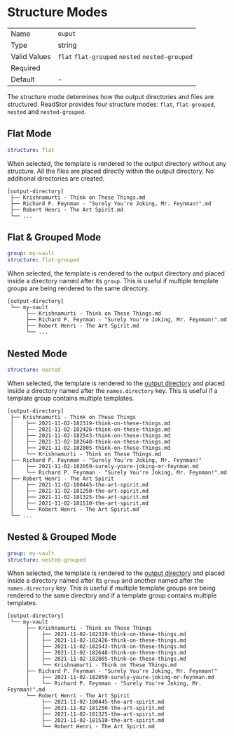 # Structure Modes

|              |                                                 |
| ------------ | ----------------------------------------------- |
| Name         | `ouput`                                         |
| Type         | string                                          |
| Valid Values | `flat` `flat-grouped` `nested` `nested-grouped` |
| Required     | <i class="fa fa-check"></i>                     |
| Default      | -                                               |

The structure mode determines how the output directories and files are
structured. ReadStor provides four structure modes: `flat`, `flat-grouped`,
`nested` and `nested-grouped`.

## Flat Mode

```yaml
structure: flat
```

When selected, the template is rendered to the output directory without any
structure. All the files are placed directly within the output directory. No
additional directories are created.

```plaintext
[output-directory]
 ├── Krishnamurti - Think on These Things.md
 ├── Richard P. Feynman - "Surely You're Joking, Mr. Feynman!".md
 ├── Robert Henri - The Art Spirit.md
 └── ...
```

## Flat & Grouped Mode

```yaml
group: my-vault
structure: flat-grouped
```

When selected, the template is rendered to the output directory and placed
inside a directory named after its `group`. This is useful if multiple template
groups are being rendered to the same directory.

```plaintext
[output-directory]
 └── my-vault
      ├── Krishnamurti - Think on These Things.md
      ├── Richard P. Feynman - "Surely You're Joking, Mr. Feynman!".md
      ├── Robert Henri - The Art Spirit.md
      └── ...
```

## Nested Mode

```yaml
structure: nested
```

When selected, the template is rendered to the
[output directory][output-directory] and placed inside a directory named after
the `names.directory` key. This is useful if a template group contains multiple
templates.

```plaintext
[output-directory]
 ├── Krishnamurti - Think on These Things
 │    ├── 2021-11-02-182319-think-on-these-things.md
 │    ├── 2021-11-02-182426-think-on-these-things.md
 │    ├── 2021-11-02-182543-think-on-these-things.md
 │    ├── 2021-11-02-182648-think-on-these-things.md
 │    ├── 2021-11-02-182805-think-on-these-things.md
 │    └── Krishnamurti - Think on These Things.md
 ├── Richard P. Feynman - "Surely You're Joking, Mr. Feynman!"
 │    ├── 2021-11-02-182059-surely-youre-joking-mr-feynman.md
 │    └── Richard P. Feynman - "Surely You're Joking, Mr. Feynman!".md
 ├── Robert Henri - The Art Spirit
 │    ├── 2021-11-02-180445-the-art-spirit.md
 │    ├── 2021-11-02-181250-the-art-spirit.md
 │    ├── 2021-11-02-181325-the-art-spirit.md
 │    ├── 2021-11-02-181510-the-art-spirit.md
 │    └── Robert Henri - The Art Spirit.md`
 └── ...
```

## Nested & Grouped Mode

```yaml
group: my-vault
structure: nested-grouped
```

When selected, the template is rendered to the
[output directory][output-directory] and placed inside a directory named after
its `group` and another named after the `names.directory` key. This is useful
if multiple template groups are being rendered to the same directory and if a
template group contains multiple templates.

```plaintext
[output-directory]
 └── my-vault
      ├── Krishnamurti - Think on These Things
      │    ├── 2021-11-02-182319-think-on-these-things.md
      │    ├── 2021-11-02-182426-think-on-these-things.md
      │    ├── 2021-11-02-182543-think-on-these-things.md
      │    ├── 2021-11-02-182648-think-on-these-things.md
      │    ├── 2021-11-02-182805-think-on-these-things.md
      │    └── Krishnamurti - Think on These Things.md
      ├── Richard P. Feynman - "Surely You're Joking, Mr. Feynman!"
      │    ├── 2021-11-02-182059-surely-youre-joking-mr-feynman.md
      │    └── Richard P. Feynman - "Surely You're Joking, Mr. Feynman!".md
      └── Robert Henri - The Art Spirit
           ├── 2021-11-02-180445-the-art-spirit.md
           ├── 2021-11-02-181250-the-art-spirit.md
           ├── 2021-11-02-181325-the-art-spirit.md
           ├── 2021-11-02-181510-the-art-spirit.md
           └── Robert Henri - The Art Spirit.md
```

[output-directory]: ../00-intro/02-01-global.md#--output-directory-path
